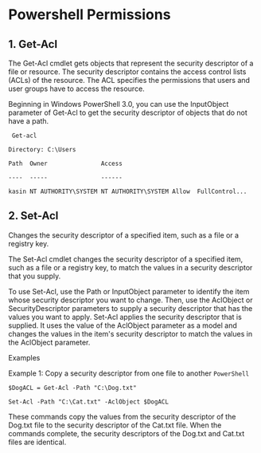 #     Powershell Permissions

## 1. Get-Acl 
The Get-Acl cmdlet gets objects that represent the security descriptor of a file or resource. The security descriptor contains the access control lists (ACLs) of the resource. The ACL specifies the permissions that users and user groups have to access the resource.

Beginning in Windows PowerShell 3.0, you can use the InputObject parameter of Get-Acl to get the security descriptor of objects that do not have a path.


` Get-acl`


    Directory: C:\Users


`Path  Owner               Access`


`----  -----               ------`

`kasin NT AUTHORITY\SYSTEM NT AUTHORITY\SYSTEM Allow  FullControl...`

## 2. Set-Acl

Changes the security descriptor of a specified item, such as a file or a registry key.

The Set-Acl cmdlet changes the security descriptor of a specified item, such as a file or a registry key, to match the values in a security descriptor that you supply.

To use Set-Acl, use the Path or InputObject parameter to identify the item whose security descriptor you want to change. Then, use the AclObject or SecurityDescriptor parameters to supply a security descriptor that has the values you want to apply. Set-Acl applies the security descriptor that is supplied. It uses the value of the AclObject parameter as a model and changes the values in the item's security descriptor to match the values in the AclObject parameter.

Examples

Example 1: Copy a security descriptor from one file to another
`PowerShell`

`$DogACL = Get-Acl -Path "C:\Dog.txt"`

`Set-Acl -Path "C:\Cat.txt" -AclObject $DogACL`

These commands copy the values from the security descriptor of the Dog.txt file to the security descriptor of the Cat.txt file. When the commands complete, the security descriptors of the Dog.txt and Cat.txt files are identical.

